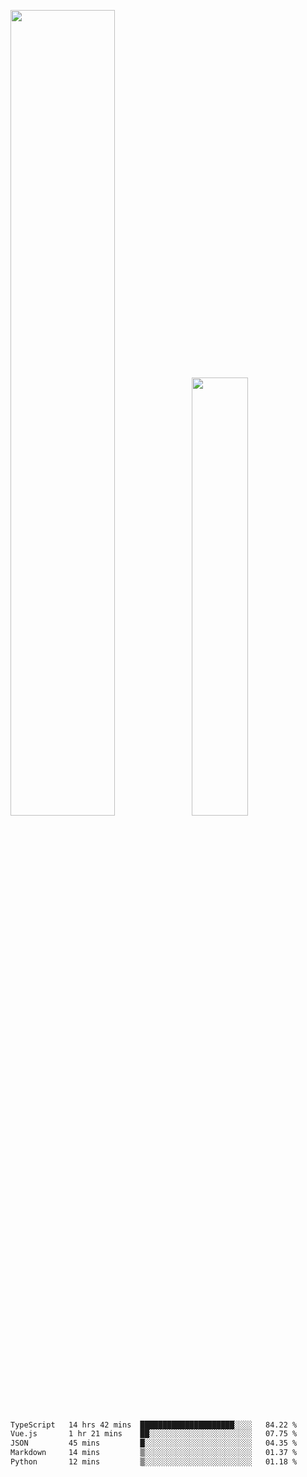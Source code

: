 <img align="" width="57.5%" src="https://github-readme-stats.vercel.app/api?username=Dream4ever&hide_title=true&hide_border=true&count_private=true&show_icons=true&include_all_commits=true&line_height=21" /><img align="" width="42.4%" src="https://github-readme-stats.vercel.app/api/top-langs/?username=Dream4ever&hide_title=true&count_private=true&show_icons=true&langs_count=6&hide_border=true&layout=compact" />

<!--START_SECTION:waka-->

```txt
TypeScript   14 hrs 42 mins  █████████████████████░░░░   84.22 %
Vue.js       1 hr 21 mins    ██░░░░░░░░░░░░░░░░░░░░░░░   07.75 %
JSON         45 mins         █░░░░░░░░░░░░░░░░░░░░░░░░   04.35 %
Markdown     14 mins         ▒░░░░░░░░░░░░░░░░░░░░░░░░   01.37 %
Python       12 mins         ▒░░░░░░░░░░░░░░░░░░░░░░░░   01.18 %
```

<!--END_SECTION:waka-->
